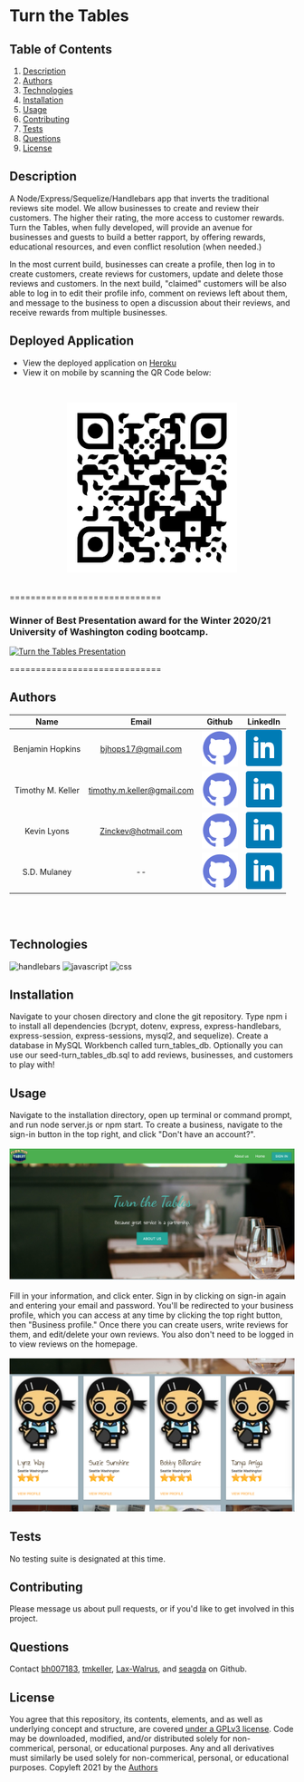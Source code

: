# Turn the Tables

## Table of Contents
1. [Description](#description)
2. [Authors](#authors)
3. [Technologies](#technologies)
4. [Installation](#installation)
5. [Usage](#usage)
6. [Contributing](#contributing)
7. [Tests](#tests)
8. [Questions](#questions)
9. [License](#license)

## Description
A Node/Express/Sequelize/Handlebars app that inverts the traditional reviews site model.  We allow businesses to create and review their customers. The higher their rating, the more access to customer rewards. Turn the Tables, when fully developed, will provide an avenue for businesses and guests to build a better rapport, by offering rewards, educational resources, and even conflict resolution (when needed.)

In the most current build, businesses can create a profile, then log in to create customers, create reviews for customers, update and delete those reviews and customers. In the next build, "claimed" customers will be also able to log in to edit their profile info, comment on reviews left about them, and message to the business to open a discussion about their reviews, and receive rewards from multiple businesses.



## Deployed Application

* View the deployed application on [Heroku](http://bit.ly/turn-the-tables-app)
* View it on mobile by scanning the QR Code below:
<br>
<p align="center">
<img src="./assets/qr-code-TTT.png" width="300">
</p>
<br>
=============================

### Winner of Best Presentation award for the Winter 2020/21 University of Washington coding bootcamp.
<p>

[![Turn the Tables Presentation](./assets/TTT.Presentation.png)](./assets/TTT-Presentation.pdf)

</p>

=============================
## Authors

| Name | Email  | Github  | LinkedIn |
| :--: | :----: | :-----: | :------: |
| Benjamin Hopkins | bjhops17@gmail.com | [![Github](./assets/github.png)](https://github.com/bh007183) | [![LinkedIn](./assets/linkedin.png)](https://www.linkedin.com/in/ben-hopkins-24a41357/) |
| Timothy M. Keller | timothy.m.keller@gmail.com | [![Github](./assets/github.png)](https://github.com/tmkeller) | [![LinkedIn](./assets/linkedin.png)](https://linkedin.com/in/tim-keller-3ab55bb1/) |
| Kevin Lyons | Zinckev@hotmail.com | [![Github](./assets/github.png)](https://github.com/lax-walrus) | [![LinkedIn](./assets/linkedin.png)](https://www.linkedin.com/in/kevin-lyons-237a171b9/) |
| S.D. Mulaney | -- | [![Github](./assets/github.png)](https://github.com/seagda) | [![LinkedIn](./assets/linkedin.png)](https://www.linkedin.com/in/shea-m-mullaney/) |
<br>
<br>

## Technologies
![handlebars](https://img.shields.io/badge/javascript-48.8%25-orange)
![javascript](https://img.shields.io/badge/html-47.7%25-yellow)
![css](https://img.shields.io/badge/css-3.5%25-purple)

## Installation
Navigate to your chosen directory and clone the git repository. Type npm i to install all dependencies (bcrypt, dotenv, express, express-handlebars, express-session, express-sessions, mysql2, and sequelize). Create a database in MySQL Workbench called turn_tables_db. Optionally you can use our seed-turn_tables_db.sql to add reviews, businesses, and customers to play with!

## Usage
Navigate to the installation directory, open up terminal or command prompt, and run node server.js or npm start. To create a business, navigate to the sign-in button in the top right, and click "Don't have an account?".
<br>
<br>
![Sign-in](./assets/sign-in.png)
<br>
<br>
 Fill in your information, and click enter. Sign in by clicking on sign-in again and entering your email and password. You'll be redirected to your business profile, which you can access at any time by clicking the top right button, then "Business profile." Once there you can create users, write reviews for them, and edit/delete your own reviews. You also don't need to be logged in to view reviews on the homepage.
 <br>
 <br>
![Homepage customers](./assets/home-customers.png)

## Tests
No testing suite is designated at this time.

## Contributing
Please message us about pull requests, or if you'd like to get involved in this project.

## Questions
Contact [bh007183](https://github.com/bh007183), [tmkeller](https://github.com/tmkeller), [Lax-Walrus](https://github.com/lax-walrus), and [seagda](https://github.com/seagda) on Github.

## License
You agree that this repository, its contents, elements, and as well as underlying concept and structure, are covered [under a GPLv3 license](https://www.gnu.org/licenses/gpl-3.0.txt). Code may be downloaded, modified, and/or distributed solely for non-commerical, personal, or educational purposes. Any and all derivatives must similarly be used solely for non-commerical, personal, or educational purposes. Copyleft 2021 by the [Authors](#authors)